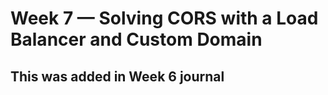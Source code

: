 # Week 7 — Solving CORS with a Load Balancer and Custom Domain

## This was added in Week 6 journal
